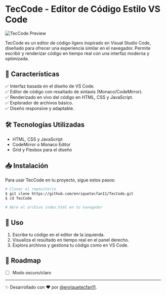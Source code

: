 # TecCode - Editor de Código Estilo VS Code

![TecCode Preview](https://your-image-url.com/preview.png)  

TecCode es un editor de código ligero inspirado en Visual Studio Code, diseñado para ofrecer una experiencia similar en el navegador. Permite escribir y renderizar código en tiempo real con una interfaz moderna y optimizada.

## 🚀 Características
✅ Interfaz basada en el diseño de VS Code.  
✅ Editor de código con resaltado de sintaxis (Monaco/CodeMirror).  
✅ Renderizado en vivo del código en HTML, CSS y JavaScript.  
✅ Explorador de archivos básico.  
✅ Diseño responsive y adaptable.

## 🛠 Tecnologías Utilizadas
- HTML, CSS y JavaScript
- CodeMirror o Monaco Editor
- Grid y Flexbox para el diseño

## 📥 Instalación
Para usar TecCode en tu proyecto, sigue estos pasos:
```bash
# Clonar el repositorio
$ git clone https://github.com/enriquetecfan11/TecCode.git
$ cd TecCode

# Abre el archivo index.html en tu navegador
```

## 🎯 Uso
1. Escribe tu código en el editor de la izquierda.
2. Visualiza el resultado en tiempo real en el panel derecho.
3. Explora archivos y gestiona tu código como en VS Code.

## 📌 Roadmap
- [ ] Modo oscuro/claro

---

✨ Desarrollado con ❤️ por [@enriquetecfan11](https://github.com/enriquetecfan11).